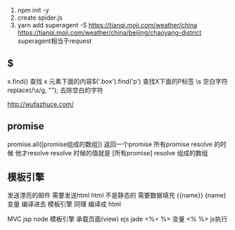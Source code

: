 1. npm init -y
2. create spider.js
3. yarn add superagent -S
https://tianqi.moji.com/weather/china
https://tianqi.moji.com/weather/china/beijing/chaoyang-district
superagent相当于request

## $
x.find() 查找 x 元素下面的内容$('.box').find('p')
查找X下面的P标签
\s 空白字符
replace(/\s/g, ""); 去除空白的字符

http://wufazhuce.com/

##  promise 
promise.all([promise组成的数组])
返回一个promise
所有promise resolve 的时候 他才resolve
resolve 时候的值就是 [所有promise] resolve 组成的数组

## 模板引擎
发送漂亮的邮件  需要发送html
html 不是静态的  需要数据填充
{{name}}
{name} 变量 编译进去
模板引擎 同理
编译成 html

MVC
jsp
node 模板引擎 承载页面(view)
ejs jade
<%= %> 变量
<% %> js执行